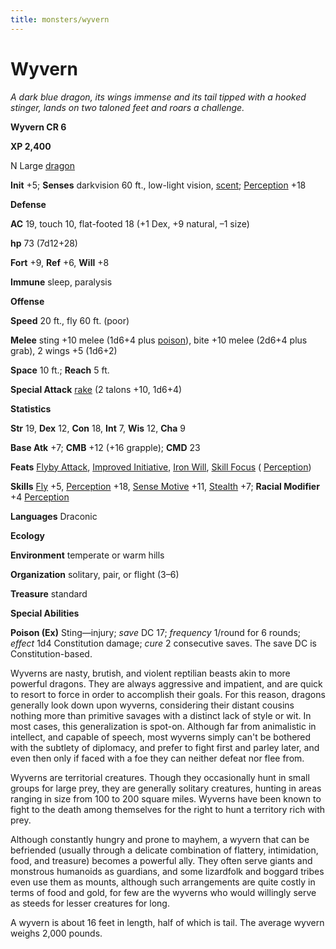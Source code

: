```yaml
---
title: monsters/wyvern
---
```

# Wyvern

_A dark blue dragon, its wings immense and its tail tipped with a hooked stinger, lands on two taloned feet and roars a challenge._

**Wyvern CR 6**

**XP 2,400**

N Large [dragon](creatureTypes#_dragon)

**Init** +5; **Senses** darkvision 60 ft., low-light vision, [scent](universalMonsterRules#_scent); [Perception](../skills/perception#_perception) +18

**Defense**

**AC** 19, touch 10, flat-footed 18 (+1 Dex, +9 natural, –1 size)

**hp** 73 (7d12+28)

**Fort** +9, **Ref** +6, **Will** +8

**Immune** sleep, paralysis

**Offense**

**Speed** 20 ft., fly 60 ft. (poor)

**Melee** sting +10 melee (1d6+4 plus [poison](universalMonsterRules#_poison)), bite +10 melee (2d6+4 plus grab), 2 wings +5 (1d6+2)

**Space** 10 ft.; **Reach** 5 ft.

**Special Attack** [rake](universalMonsterRules#_rake) (2 talons +10, 1d6+4)

**Statistics**

**Str** 19, **Dex** 12, **Con** 18, **Int** 7, **Wis** 12, **Cha** 9

**Base Atk** +7; **CMB** +12 (+16 grapple); **CMD** 23

**Feats** [Flyby Attack](monsterFeats#_flyby-attack), [Improved Initiative](../feats#_improved-initiative), [Iron Will](../feats#_iron-will), [Skill Focus](../feats#_skill-focus) ( [Perception](../skills/perception#_perception))

**Skills** [Fly](../skills/fly#_fly) +5, [Perception](../skills/perception#_perception) +18, [Sense Motive](../skills/senseMotive#_sense-motive) +11, [Stealth](../skills/stealth#_stealth) +7; **Racial Modifier** +4 [Perception](../skills/perception#_perception)

**Languages** Draconic

**Ecology**

**Environment** temperate or warm hills

**Organization** solitary, pair, or flight (3–6)

**Treasure** standard

**Special Abilities**

**Poison (Ex)** Sting—injury; _save_ DC 17; _frequency_ 1/round for 6 rounds; _effect_ 1d4 Constitution damage; _cure_ 2 consecutive saves. The save DC is Constitution-based.

Wyverns are nasty, brutish, and violent reptilian beasts akin to more powerful dragons. They are always aggressive and impatient, and are quick to resort to force in order to accomplish their goals. For this reason, dragons generally look down upon wyverns, considering their distant cousins nothing more than primitive savages with a distinct lack of style or wit. In most cases, this generalization is spot-on. Although far from animalistic in intellect, and capable of speech, most wyverns simply can't be bothered with the subtlety of diplomacy, and prefer to fight first and parley later, and even then only if faced with a foe they can neither defeat nor flee from.

Wyverns are territorial creatures. Though they occasionally hunt in small groups for large prey, they are generally solitary creatures, hunting in areas ranging in size from 100 to 200 square miles. Wyverns have been known to fight to the death among themselves for the right to hunt a territory rich with prey.

Although constantly hungry and prone to mayhem, a wyvern that can be befriended (usually through a delicate combination of flattery, intimidation, food, and treasure) becomes a powerful ally. They often serve giants and monstrous humanoids as guardians, and some lizardfolk and boggard tribes even use them as mounts, although such arrangements are quite costly in terms of food and gold, for few are the wyverns who would willingly serve as steeds for lesser creatures for long.

A wyvern is about 16 feet in length, half of which is tail. The average wyvern weighs 2,000 pounds.

